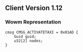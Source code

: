 ## Client Version 1.12

### Wowm Representation
```rust,ignore
cmsg CMSG_ACTIVATETAXI = 0x01AD {
    Guid guid;    
    u32[2] nodes;    
}

```
